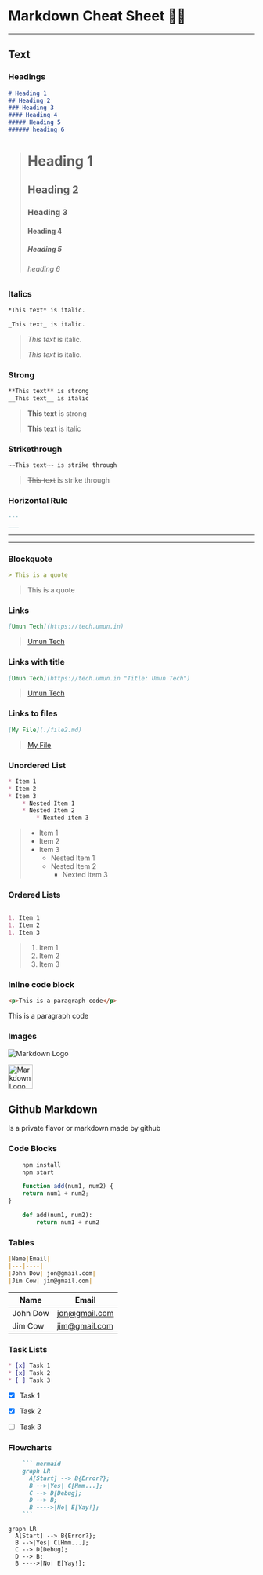 # Markdown Cheat Sheet 🏴‍☠

---

## Text

### Headings
```markdown
# Heading 1
## Heading 2
### Heading 3
#### Heading 4
##### Heading 5
###### heading 6
```

> # Heading 1
> ## Heading 2
> ### Heading 3
> #### Heading 4
> ##### Heading 5
> ###### heading 6





### Italics

```markdown
*This text* is italic.

_This text_ is italic.
```

> *This text* is italic.
> 
> _This text_ is italic.

### Strong

```markdown
**This text** is strong
__This text__ is italic
```
> **This text** is strong
>
>__This text__ is italic


### Strikethrough 
```markdown
~~This text~~ is strike through
```
> ~~This text~~ is strike through


### Horizontal Rule

```markdown
---
___
```

---
___


### Blockquote 
```markdown
> This is a quote
```
> This is a quote


### Links
```markdown
[Umun Tech](https://tech.umun.in)
```
> [Umun Tech](https://tech.umun.in)

### Links with title
```markdown
[Umun Tech](https://tech.umun.in "Title: Umun Tech")
```
> [Umun Tech](https://tech.umun.in "Title: Umun Tech")

### Links to files
```markdown
[My File](./file2.md)
```
> [My File](./file2.md)

### Unordered List
```markdown
* Item 1
* Item 2
* Item 3
    * Nested Item 1
    * Nested Item 2
        * Nexted item 3
```
>* Item 1
>* Item 2
>* Item 3
>    * Nested Item 1
>    * Nested Item 2
>        * Nexted item 3

### Ordered Lists
```markdown

1. Item 1
1. Item 2
1. Item 3
```

>1. Item 1
>1. Item 2
>1. Item 3

### Inline code block 
```markdown
<p>This is a paragraph code</p>
```
<p>This is a paragraph code</p>


### Images

![Markdown Logo](https://markdown-here.com/img/icon256.png)

<img alt="Markdown Logo"
height="50" width="50"
src="https://markdown-here.com/img/icon256.png"/>

## Github Markdown
Is a private flavor or markdown made by github

### Code Blocks
<!-- Code blocks -->



```bash
    npm install
    npm start
```

```javascript
    function add(num1, num2) {
    return num1 + num2;
}
```

```python
    def add(num1, num2):
        return num1 + num2
```

### Tables

```markdown
|Name|Email|
|---|----|
|John Dow| jon@gmail.com|
|Jim Cow| jim@gmail.com|
```

|Name|Email|
|---|----|
|John Dow| jon@gmail.com|
|Jim Cow| jim@gmail.com|

### Task Lists
```markdown
* [x] Task 1
* [x] Task 2
* [ ] Task 3
```

* [x] Task 1
* [x] Task 2
* [ ] Task 3


### Flowcharts

```markdown
    ``` mermaid
    graph LR
      A[Start] --> B{Error?};
      B -->|Yes| C[Hmm...];
      C --> D[Debug];
      D --> B;
      B ---->|No| E[Yay!];
    ```
```

``` mermaid
graph LR
  A[Start] --> B{Error?};
  B -->|Yes| C[Hmm...];
  C --> D[Debug];
  D --> B;
  B ---->|No| E[Yay!];
```

